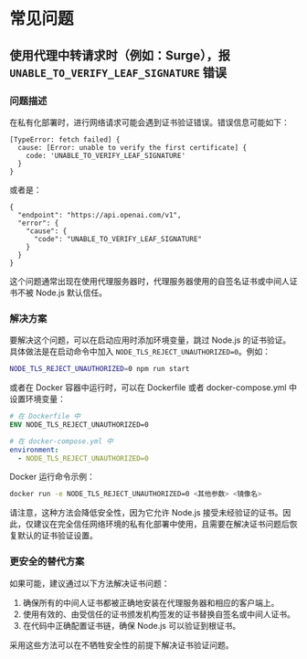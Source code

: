 # 常见问题

## 使用代理中转请求时（例如：Surge），报 `UNABLE_TO_VERIFY_LEAF_SIGNATURE` 错误

### 问题描述

在私有化部署时，进行网络请求可能会遇到证书验证错误。错误信息可能如下：

```
[TypeError: fetch failed] {
  cause: [Error: unable to verify the first certificate] {
    code: 'UNABLE_TO_VERIFY_LEAF_SIGNATURE'
  }
}
```

或者是：

```
{
  "endpoint": "https://api.openai.com/v1",
  "error": {
    "cause": {
      "code": "UNABLE_TO_VERIFY_LEAF_SIGNATURE"
    }
  }
}
```

这个问题通常出现在使用代理服务器时，代理服务器使用的自签名证书或中间人证书不被 Node.js 默认信任。

### 解决方案

要解决这个问题，可以在启动应用时添加环境变量，跳过 Node.js 的证书验证。具体做法是在启动命令中加入 `NODE_TLS_REJECT_UNAUTHORIZED=0`。例如：

```bash
NODE_TLS_REJECT_UNAUTHORIZED=0 npm run start
```

或者在 Docker 容器中运行时，可以在 Dockerfile 或者 docker-compose.yml 中设置环境变量：

```dockerfile
# 在 Dockerfile 中
ENV NODE_TLS_REJECT_UNAUTHORIZED=0
```

```yaml
# 在 docker-compose.yml 中
environment:
  - NODE_TLS_REJECT_UNAUTHORIZED=0
```

Docker 运行命令示例：

```bash
docker run -e NODE_TLS_REJECT_UNAUTHORIZED=0 <其他参数> <镜像名>
```

请注意，这种方法会降低安全性，因为它允许 Node.js 接受未经验证的证书。因此，仅建议在完全信任网络环境的私有化部署中使用，且需要在解决证书问题后恢复默认的证书验证设置。

### 更安全的替代方案

如果可能，建议通过以下方法解决证书问题：

1. 确保所有的中间人证书都被正确地安装在代理服务器和相应的客户端上。
2. 使用有效的、由受信任的证书颁发机构签发的证书替换自签名或中间人证书。
3. 在代码中正确配置证书链，确保 Node.js 可以验证到根证书。

采用这些方法可以在不牺牲安全性的前提下解决证书验证问题。
